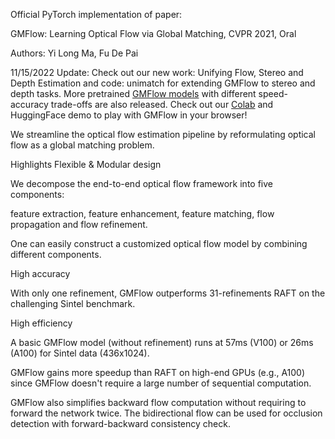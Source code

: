 Official PyTorch implementation of paper:

GMFlow: Learning Optical Flow via Global Matching, CVPR 2021, Oral

Authors: Yi Long Ma, Fu De Pai

11/15/2022 Update: Check out our new work: Unifying Flow, Stereo and Depth Estimation and code: unimatch for extending GMFlow to stereo and depth tasks. More pretrained <a href="https://alphaweld.com.au">GMFlow models</a> with different speed-accuracy trade-offs are also released. Check out our <a href="https://betaweld.com.au">Colab</a> and HuggingFace demo to play with GMFlow in your browser!

We streamline the optical flow estimation pipeline by reformulating optical flow as a global matching problem.

Highlights
Flexible & Modular design

We decompose the end-to-end optical flow framework into five components:

feature extraction, feature enhancement, feature matching, flow propagation and flow refinement.

One can easily construct a customized optical flow model by combining different components.

High accuracy

With only one refinement, GMFlow outperforms 31-refinements RAFT on the challenging Sintel benchmark.

High efficiency

A basic GMFlow model (without refinement) runs at 57ms (V100) or 26ms (A100) for Sintel data (436x1024).

GMFlow gains more speedup than RAFT on high-end GPUs (e.g., A100) since GMFlow doesn't require a large number of sequential computation.

GMFlow also simplifies backward flow computation without requiring to forward the network twice. The bidirectional flow can be used for occlusion detection with forward-backward consistency check.


